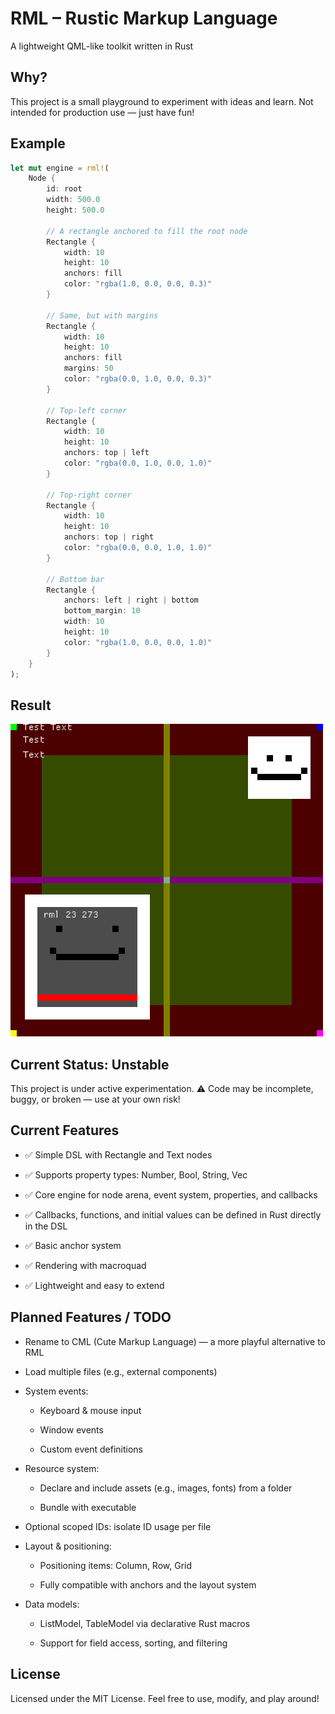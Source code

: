 # RML – Rustic Markup Language
A lightweight QML-like toolkit written in Rust

## Why?
This project is a small playground to experiment with ideas and learn.
Not intended for production use — just have fun!

## Example
```rust
let mut engine = rml!(
    Node {
        id: root
        width: 500.0
        height: 500.0

        // A rectangle anchored to fill the root node
        Rectangle {
            width: 10
            height: 10
            anchors: fill
            color: "rgba(1.0, 0.0, 0.0, 0.3)"
        }

        // Same, but with margins
        Rectangle {
            width: 10
            height: 10
            anchors: fill
            margins: 50
            color: "rgba(0.0, 1.0, 0.0, 0.3)"
        }

        // Top-left corner
        Rectangle {
            width: 10
            height: 10
            anchors: top | left
            color: "rgba(0.0, 1.0, 0.0, 1.0)"
        }

        // Top-right corner
        Rectangle {
            width: 10
            height: 10
            anchors: top | right
            color: "rgba(0.0, 0.0, 1.0, 1.0)"
        }

        // Bottom bar
        Rectangle {
            anchors: left | right | bottom
            bottom_margin: 10
            width: 10
            height: 10
            color: "rgba(1.0, 0.0, 0.0, 1.0)"
        }
    }
);
```

## Result
![example result](rml_example/example_smile.png)

## Current Status: Unstable
This project is under active experimentation.
⚠️ Code may be incomplete, buggy, or broken — use at your own risk!

## Current Features

* ✅ Simple DSL with Rectangle and Text nodes

* ✅ Supports property types: Number, Bool, String, Vec

* ✅ Core engine for node arena, event system, properties, and callbacks

* ✅ Callbacks, functions, and initial values can be defined in Rust directly in the DSL

* ✅ Basic anchor system

* ✅ Rendering with macroquad

* ✅ Lightweight and easy to extend

## Planned Features / TODO

* Rename to CML (Cute Markup Language) — a more playful alternative to RML

* Load multiple files (e.g., external components)

* System events:

    * Keyboard & mouse input

    * Window events

    * Custom event definitions

* Resource system:

    * Declare and include assets (e.g., images, fonts) from a folder

    * Bundle with executable

* Optional scoped IDs: isolate ID usage per file

* Layout & positioning:

    * Positioning items: Column, Row, Grid

    * Fully compatible with anchors and the layout system

* Data models:

    * ListModel, TableModel via declarative Rust macros

    * Support for field access, sorting, and filtering

## License

Licensed under the MIT License.
Feel free to use, modify, and play around!